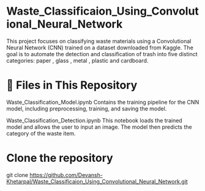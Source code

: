 # Waste_Classificaion_Using_Convolutional_Neural_Network
This project focuses on classifying waste materials using a Convolutional Neural Network (CNN) trained on a dataset downloaded from Kaggle. The goal is to automate the detection and classification of trash into five distinct categories: paper , glass , metal , plastic and cardboard.

# 📁 Files in This Repository
Waste_Classification_Model.ipynb
Contains the training pipeline for the CNN model, including preprocessing, training, and saving the model.

Waste_Classification_Detection.ipynb
This notebook loads the trained model and allows the user to input an image. The model then predicts the category of the waste item.

# Clone the repository
git clone https://github.com/Devansh-Khetarpal/Waste_Classificaion_Using_Convolutional_Neural_Network.git



